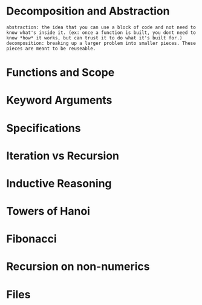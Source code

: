 # Decomposition and Abstraction
    abstraction: the idea that you can use a block of code and not need to know what's inside it. (ex: once a function is built, you dont need to know *how* it works, but can trust it to do what it's built for.)
    decomposition: breaking up a larger problem into smaller pieces. These pieces are meant to be reuseable. 

# Functions and Scope
    
# Keyword Arguments
# Specifications
# Iteration vs Recursion
# Inductive Reasoning
# Towers of Hanoi
# Fibonacci
# Recursion on non-numerics
# Files 